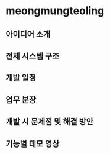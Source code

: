 # meongmungteoling

## 아이디어 소개

## 전체 시스템 구조

## 개발 일정

## 업무 분장

## 개발 시 문제점 및 해결 방안

## 기능별 데모 영상
